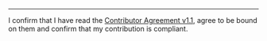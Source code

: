 

______________________________________
I confirm that I have read the [Contributor Agreement v1.1](https://github.com/tegonal/gt/blob/v1.0.2/.github/Contributor%20Agreement.txt), agree to be bound on them and confirm that my contribution is compliant.

